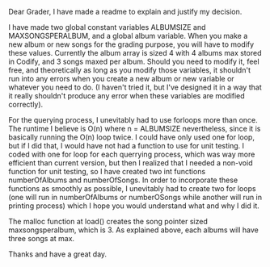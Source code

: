 Dear Grader,
I have made a readme to explain and justify my decision.

I have made two global constant variables ALBUMSIZE and MAXSONGSPERALBUM, and a global album variable.
When you make a new album or new songs for the grading purpose, you will have to modify these values.
Currently the album array is sized 4 with 4 albums max stored in Codify, and 3 songs maxed per album.
Should you need to modify it, feel free, and theoretically as long as you modify those variables, it shouldn't run into any errors when 
you create a new album or new variable or whatever you need to do.
(I haven't tried it, but I've designed it in a way that it really shouldn't produce any error when these variables are modified correctly).


For the querying process, I unevitably had to use forloops more than once. The runtime I believe is O(n) where n = ALBUMSIZE nevertheless, since
it is basically running the O(n) loop twice. I could have only used one for loop, but if I did that, I would have not had a function to 
use for unit testing. I coded with one for loop for each querrying process, which was way more efficient than current version,
but then I realized that I needed a non-void function for unit testing, so I have created two int functions numberOfAlbums and numberOfSongs.
In order to incorporate these functions as smoothly as possible, I unevitably had to create two for loops (one will run in numberOfAlbums or numberOSongs
while another will run in printing process) which I hope you would understand what and why I did it.


The malloc function at load() creates the song pointer sized maxsongsperalbum, which is 3. As explained above, each albums will have three songs
at max. 

Thanks and have a great day.